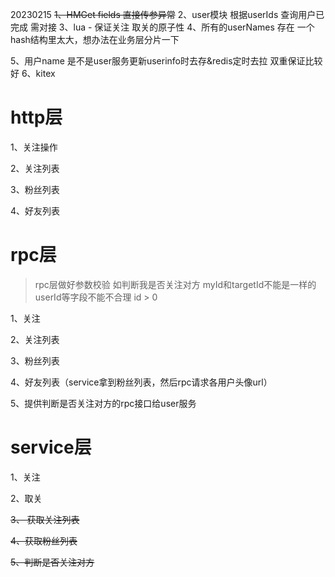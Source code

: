 20230215
~~1、HMGet fields 直接传参异常~~
2、user模块 根据userIds 查询用户已完成 需对接
3、lua - 保证关注 取关的原子性
4、所有的userNames 存在 一个hash结构里太大，想办法在业务层分片一下

5、用户name 是不是user服务更新userinfo时去存&redis定时去拉 双重保证比较好
6、kitex




# http层

1、关注操作

2、关注列表

3、粉丝列表

4、好友列表


# rpc层

> rpc层做好参数校验 
> 如判断我是否关注对方 myId和targetId不能是一样的
> userId等字段不能不合理 id > 0


1、关注

2、关注列表

3、粉丝列表

4、好友列表（service拿到粉丝列表，然后rpc请求各用户头像url）

5、提供判断是否关注对方的rpc接口给user服务

# service层 

1、关注

2、取关

~~3、 获取关注列表~~

~~4、获取粉丝列表~~

~~5、判断是否关注对方~~
